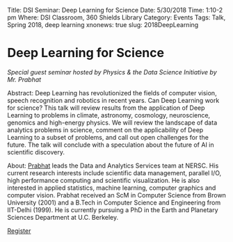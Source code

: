 Title: DSI Seminar: Deep Learning for Science
Date: 5/30/2018
Time: 1:10-2 pm
Where: DSI Classroom, 360 Shields Library
Category: Events
Tags: Talk, Spring 2018, deep learning
xnonews: true
slug: 2018DeepLearning

#  Deep Learning for Science

*Special guest seminar hosted by Physics & the Data Science Initiative by Mr. Prabhat*

Abstract: Deep Learning has revolutionized the fields of computer vision, speech recognition and robotics in recent years. Can Deep Learning work for science? This talk will review results from the application of Deep Learning to problems in climate, astronomy, cosmology, neuroscience, genomics and high-energy physics. We will review the landscape of data analytics problems in science, comment on the applicability of Deep Learning to a subset of problems, and call out open challenges for the future. The talk will conclude with a speculation about the future of AI in scientific discovery.

About:
[Prabhat](http://www.nersc.gov/about/nersc-staff/data-analytics-services/prabhat/) leads the Data and Analytics Services team at NERSC. His current research interests include scientific data management, parallel I/O, high performance computing and scientific visualization. He is also interested in applied statistics, machine learning, computer graphics and computer vision. Prabhat received an ScM in Computer Science from Brown University (2001) and a B.Tech in Computer Science and Engineering from IIT-Delhi (1999). He is currently pursuing a PhD in the Earth and Planetary Sciences Department at U.C. Berkeley.

[Register](https://forms.library.ucdavis.edu/classes/register.php?classid=2337)